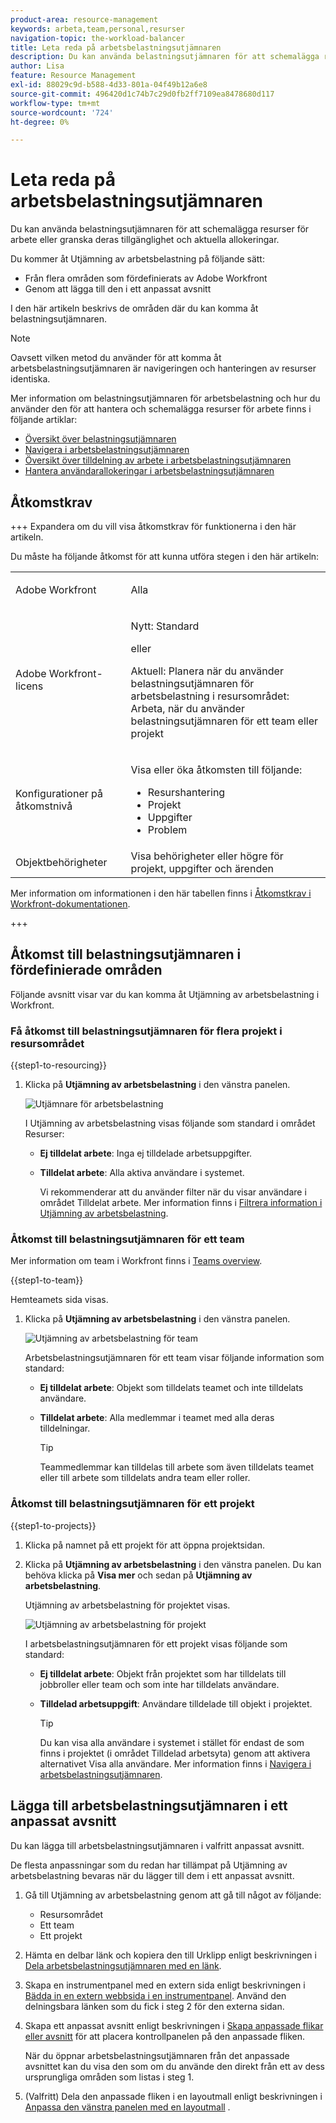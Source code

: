 ```yaml
---
product-area: resource-management
keywords: arbeta,team,personal,resurser
navigation-topic: the-workload-balancer
title: Leta reda på arbetsbelastningsutjämnaren
description: Du kan använda belastningsutjämnaren för att schemalägga resurser för arbete eller granska deras tillgänglighet och aktuella allokeringar.
author: Lisa
feature: Resource Management
exl-id: 88029c9d-b588-4d33-801a-04f49b12a6e8
source-git-commit: 496420d1c74b7c29d0fb2ff7109ea8478680d117
workflow-type: tm+mt
source-wordcount: '724'
ht-degree: 0%

---
```


# Leta reda på arbetsbelastningsutjämnaren

Du kan använda belastningsutjämnaren för att schemalägga resurser för arbete eller granska deras tillgänglighet och aktuella allokeringar.

Du kommer åt Utjämning av arbetsbelastning på följande sätt:

* Från flera områden som fördefinierats av Adobe Workfront
* Genom att lägga till den i ett anpassat avsnitt

I den här artikeln beskrivs de områden där du kan komma åt belastningsutjämnaren.

>[!NOTE]
>
>Oavsett vilken metod du använder för att komma åt arbetsbelastningsutjämnaren är navigeringen och hanteringen av resurser identiska.
>
>Mer information om belastningsutjämnaren för arbetsbelastning och hur du använder den för att hantera och schemalägga resurser för arbete finns i följande artiklar:
>
>* [Översikt över belastningsutjämnaren](../../resource-mgmt/workload-balancer/overview-workload-balancer.md)
>* [Navigera i arbetsbelastningsutjämnaren](../../resource-mgmt/workload-balancer/navigate-the-workload-balancer.md)
>* [Översikt över tilldelning av arbete i arbetsbelastningsutjämnaren](../../resource-mgmt/workload-balancer/assign-work-in-workload-balancer.md)
>* [Hantera användarallokeringar i arbetsbelastningsutjämnaren](../../resource-mgmt/workload-balancer/manage-user-allocations-workload-balancer.md)

## Åtkomstkrav

+++ Expandera om du vill visa åtkomstkrav för funktionerna i den här artikeln.

Du måste ha följande åtkomst för att kunna utföra stegen i den här artikeln:

<table style="table-layout:auto"> 
 <col> 
 <col> 
 <tbody> 
  <tr> 
   <td role="rowheader">Adobe Workfront</td> 
   <td> <p>Alla </p> </td> 
  </tr> 
  <tr> 
   <td role="rowheader">Adobe Workfront-licens</td> 
   <td><p>Nytt: Standard</p>
       <p>eller</p>
       <p>Aktuell: Planera när du använder belastningsutjämnaren för arbetsbelastning i resursområdet:</br>
       Arbeta, när du använder belastningsutjämnaren för ett team eller projekt</p></td>
  </tr> 
   <td role="rowheader">Konfigurationer på åtkomstnivå</td> 
   <td> <p>Visa eller öka åtkomsten till följande:</p> 
    <ul> 
     <li>Resurshantering</li> 
     <li>Projekt</li> 
     <li>Uppgifter</li> 
     <li>Problem</li> 
    </ul> </td> 
  </tr> 
  <tr> 
   <td role="rowheader">Objektbehörigheter</td> 
   <td>Visa behörigheter eller högre för projekt, uppgifter och ärenden</td> 
  </tr> 
 </tbody> 
</table>

Mer information om informationen i den här tabellen finns i [Åtkomstkrav i Workfront-dokumentationen](/help/quicksilver/administration-and-setup/add-users/access-levels-and-object-permissions/access-level-requirements-in-documentation.md).

+++

## Åtkomst till belastningsutjämnaren i fördefinierade områden

Följande avsnitt visar var du kan komma åt Utjämning av arbetsbelastning i Workfront.

### Få åtkomst till belastningsutjämnaren för flera projekt i resursområdet

{{step1-to-resourcing}}

1. Klicka på **Utjämning av arbetsbelastning** i den vänstra panelen.

   ![Utjämnare för arbetsbelastning](assets/nwe-balancer-global.png)

   I Utjämning av arbetsbelastning visas följande som standard i området Resurser:

   * **Ej tilldelat arbete**: Inga ej tilldelade arbetsuppgifter.
   * **Tilldelat arbete**: Alla aktiva användare i systemet.

     Vi rekommenderar att du använder filter när du visar användare i området Tilldelat arbete. Mer information finns i [Filtrera information i Utjämning av arbetsbelastning](../workload-balancer/filter-information-workload-balancer.md).

### Åtkomst till belastningsutjämnaren för ett team

Mer information om team i Workfront finns i [Teams overview](/help/quicksilver/people-teams-and-groups/create-and-manage-teams/teams-overview.md).

{{step1-to-team}}

Hemteamets sida visas.

1. Klicka på **Utjämning av arbetsbelastning** i den vänstra panelen.

   ![Utjämning av arbetsbelastning för team](assets/nwe-balancer-team-350x172.png)

   Arbetsbelastningsutjämnaren för ett team visar följande information som standard:

   * **Ej tilldelat arbete**: Objekt som tilldelats teamet och inte tilldelats användare.
   * **Tilldelat arbete**: Alla medlemmar i teamet med alla deras tilldelningar.

     >[!TIP]
     >
     >Teammedlemmar kan tilldelas till arbete som även tilldelats teamet eller till arbete som tilldelats andra team eller roller.

### Åtkomst till belastningsutjämnaren för ett projekt

{{step1-to-projects}}

1. Klicka på namnet på ett projekt för att öppna projektsidan.
1. Klicka på **Utjämning av arbetsbelastning** i den vänstra panelen. Du kan behöva klicka på **Visa mer** och sedan på **Utjämning av arbetsbelastning**.

   Utjämning av arbetsbelastning för projektet visas.

   ![Utjämning av arbetsbelastning för projekt](assets/nwe-balancer-project-350x152.png)

   I arbetsbelastningsutjämnaren för ett projekt visas följande som standard:

   * **Ej tilldelat arbete**: Objekt från projektet som har tilldelats till jobbroller eller team och som inte har tilldelats användare.
   * **Tilldelad arbetsuppgift**: Användare tilldelade till objekt i projektet.

     >[!TIP]
     >
     >Du kan visa alla användare i systemet i stället för endast de som finns i projektet (i området Tilldelad arbetsyta) genom att aktivera alternativet Visa alla användare. Mer information finns i [Navigera i arbetsbelastningsutjämnaren](../workload-balancer/navigate-the-workload-balancer.md).


## Lägga till arbetsbelastningsutjämnaren i ett anpassat avsnitt

Du kan lägga till arbetsbelastningsutjämnaren i valfritt anpassat avsnitt.

De flesta anpassningar som du redan har tillämpat på Utjämning av arbetsbelastning bevaras när du lägger till dem i ett anpassat avsnitt.

1. Gå till Utjämning av arbetsbelastning genom att gå till något av följande:

   * Resursområdet
   * Ett team
   * Ett projekt

1. Hämta en delbar länk och kopiera den till Urklipp enligt beskrivningen i [Dela arbetsbelastningsutjämnaren med en länk](../../resource-mgmt/workload-balancer/share-link-for-workload-balancer.md).
1. Skapa en instrumentpanel med en extern sida enligt beskrivningen i [Bädda in en extern webbsida i en instrumentpanel](../../reports-and-dashboards/dashboards/creating-and-managing-dashboards/embed-external-web-page-dashboard.md). Använd den delningsbara länken som du fick i steg 2 för den externa sidan.

   <!--
      (NOTE: ensure this stays correct)
      -->

1. Skapa ett anpassat avsnitt enligt beskrivningen i [Skapa anpassade flikar eller avsnitt](../../workfront-basics/manage-your-account-and-profile/configuring-your-user-profile/create-custom-tabs.md) för att placera kontrollpanelen på den anpassade fliken.

   När du öppnar arbetsbelastningsutjämnaren från det anpassade avsnittet kan du visa den som om du använde den direkt från ett av dess ursprungliga områden som listas i steg 1.

   <!--
      (NOTE: ensure this stays correct)
     -->

1. (Valfritt) Dela den anpassade fliken i en layoutmall enligt beskrivningen i [Anpassa den vänstra panelen med en layoutmall](../../administration-and-setup/customize-workfront/use-layout-templates/customize-left-panel.md) .


<!--
For a team:

* From the Workload Balancer section of a team.

  You can adjust allocations and review or assign work from multiple projects to individual team members.

For a project:

  You can do the following when you use the Workload Balancer within a project:

   * Assign work on the project to users already assigned other work on the project.
   * Assign work to any user that might not be on the project.

   * View additional work that users are assigned to on other projects.
   * Adjust user allocations to work items.-->
